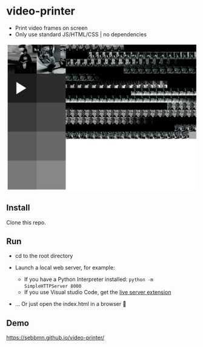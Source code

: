 # video-printer

* Print video frames on screen
* Only use standard JS/HTML/CSS | no dependencies

![image info](./images/video-printer.png)

## Install

Clone this repo.

## Run

* cd to the root directory

* Launch a local web server, for example:

  - If you have a Python Interpreter installed:  `python -m SimpleHTTPServer 8000`
  - If you use Visual studio Code, get the [live server extension](https://marketplace.visualstudio.com/items?itemName=ritwickdey.LiveServer)
* ... Or just open the index.html in a browser :fox_face:

## Demo
https://sebbmn.github.io/video-printer/
